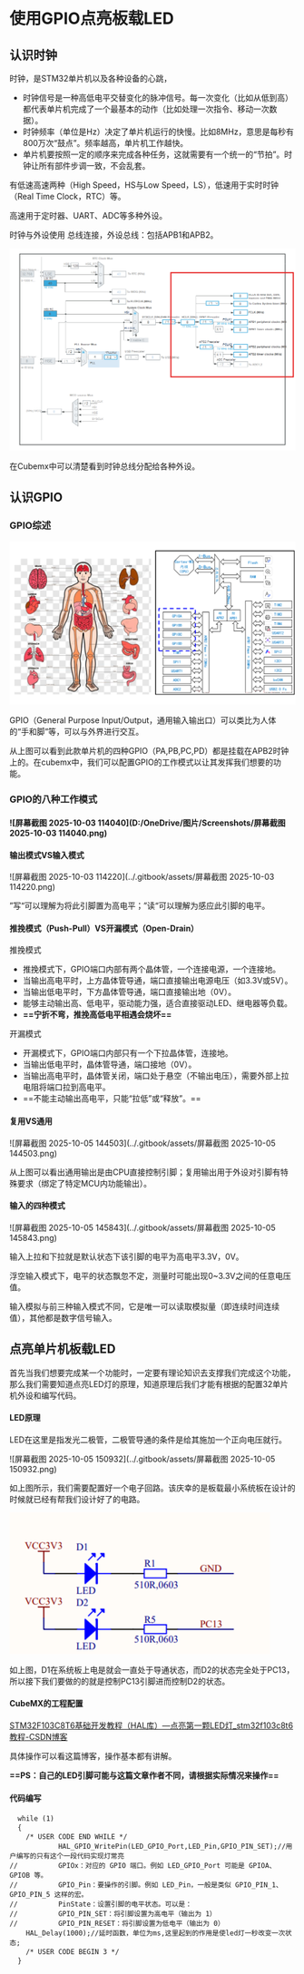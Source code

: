 # 使用GPIO点亮板载LED

## 认识时钟

时钟，是STM32单片机以及各种设备的心跳，

-   时钟信号是一种高低电平交替变化的脉冲信号。每一次变化（比如从低到高）都代表单片机完成了一个最基本的动作（比如处理一次指令、移动一次数据）。
-   时钟频率（单位是Hz）决定了单片机运行的快慢。比如8MHz，意思是每秒有800万次“鼓点”。频率越高，单片机工作越快。
-   单片机要按照一定的顺序来完成各种任务，这就需要有一个统一的“节拍”。时钟让所有部件步调一致，不会乱套。

有低速高速两种（High Speed，HS与Low Speed，LS），低速用于实时时钟（Real Time Clock，RTC）等。

高速用于定时器、UART、ADC等多种外设。

时钟与外设使用 总线连接，外设总线：包括APB1和APB2。

![image-20250927222359299](../.gitbook/assets/image-20250927222359299.png)

在Cubemx中可以清楚看到时钟总线分配给各种外设。

## 认识GPIO

### GPIO综述

![image-20251003112958102](../.gitbook/assets/image-20251003112958102.png)



GPIO（General Purpose Input/Output，通用输入输出口）可以类比为人体的“手和脚”等，可以与外界进行交互。

从上图可以看到此款单片机的四种GPIO（PA,PB,PC,PD）都是挂载在APB2时钟上的。在cubemx中，我们可以配置GPIO的工作模式以让其发挥我们想要的功能。

### GPIO的八种工作模式

#### ![屏幕截图 2025-10-03 114040](D:/OneDrive/图片/Screenshots/屏幕截图 2025-10-03 114040.png)

#### 输出模式VS输入模式

![屏幕截图 2025-10-03 114220](../.gitbook/assets/屏幕截图 2025-10-03 114220.png)

”写“可以理解为将此引脚置为高电平；”读“可以理解为感应此引脚的电平。

#### 推挽模式（Push-Pull）VS开漏模式（Open-Drain）

推挽模式

-   推挽模式下，GPIO端口内部有两个晶体管，一个连接电源，一个连接地。
-   当输出高电平时，上方晶体管导通，端口直接输出电源电压（如3.3V或5V）。
-   当输出低电平时，下方晶体管导通，端口直接输出地（0V）。
-   能够主动输出高、低电平，驱动能力强，适合直接驱动LED、继电器等负载。
-   **==宁折不弯，推挽高低电平相遇会烧坏==**

开漏模式

-   开漏模式下，GPIO端口内部只有一个下拉晶体管，连接地。
-   当输出低电平时，晶体管导通，端口接地（0V）。
-   当输出高电平时，晶体管关闭，端口处于悬空（不输出电压），需要外部上拉电阻将端口拉到高电平。
-   ==不能主动输出高电平，只能“拉低”或“释放”。==

#### 复用VS通用

![屏幕截图 2025-10-05 144503](../.gitbook/assets/屏幕截图 2025-10-05 144503.png)

从上图可以看出通用输出是由CPU直接控制引脚；复用输出用于外设对引脚有特殊要求（绑定了特定MCU内功能输出）。

#### 输入的四种模式

![屏幕截图 2025-10-05 145843](../.gitbook/assets/屏幕截图 2025-10-05 145843.png)

输入上拉和下拉就是默认状态下该引脚的电平为高电平3.3V，0V。

浮空输入模式下，电平的状态飘忽不定，测量时可能出现0~3.3V之间的任意电压值。

输入模拟与前三种输入模式不同，它是唯一可以读取模拟量（即连续时间连续值），其他都是数字信号输入。

## 点亮单片机板载LED

首先当我们想要完成某一个功能时，一定要有理论知识去支撑我们完成这个功能，那么我们需要知道点亮LED灯的原理，知道原理后我们才能有根据的配置32单片机外设和编写代码。

#### LED原理

LED在这里是指发光二极管，二极管导通的条件是给其施加一个正向电压就行。

![屏幕截图 2025-10-05 150932](../.gitbook/assets/屏幕截图 2025-10-05 150932.png)

如上图所示，我们需要配置好一个电子回路。该庆幸的是板载最小系统板在设计的时候就已经有帮我们设计好了的电路。

![image-20251006144857608](../.gitbook/assets/image-20251006144857608.png)

如上图，D1在系统板上电是就会一直处于导通状态，而D2的状态完全处于PC13，所以接下我们要做的的就是控制PC13引脚进而控制D2的状态。

#### CubeMX的工程配置

[STM32F103C8T6基础开发教程（HAL库）—点亮第一颗LED灯_stm32f103c8t6 教程-CSDN博客](https://blog.csdn.net/qq_38191568/article/details/126021237)

具体操作可以看这篇博客，操作基本都有讲解。

**==PS：自己的LED引脚可能与这篇文章作者不同，请根据实际情况来操作==**

#### 代码编写

```
  while (1)
  {
    /* USER CODE END WHILE */
			HAL_GPIO_WritePin(LED_GPIO_Port,LED_Pin,GPIO_PIN_SET);//用户编写的只有这个一段代码实现灯常亮
//			GPIOx：对应的 GPIO 端口。例如 LED_GPIO_Port 可能是 GPIOA、GPIOB 等。
//			GPIO_Pin：要操作的引脚。例如 LED_Pin，一般是类似 GPIO_PIN_1、GPIO_PIN_5 这样的宏。
//			PinState：设置引脚的电平状态。可以是：
//			GPIO_PIN_SET：将引脚设置为高电平（输出为 1）
//			GPIO_PIN_RESET：将引脚设置为低电平（输出为 0）
	HAL_Delay(1000);//延时函数，单位为ms,这里起到的作用是使led灯一秒改变一次状态;
    /* USER CODE BEGIN 3 */
  }
```



